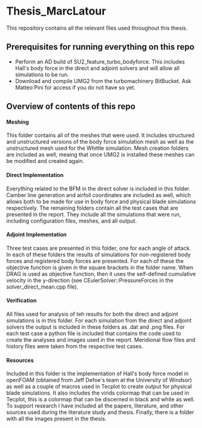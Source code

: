 # Thesis_MarcLatour
This repository contains all the relevant files used throughout this thesis.

## Prerequisites for running everything on this repo
- Perform an AD build of SU2_feature_turbo_bodyforce. This includes Hall's body force in the direct and adjoint solvers and will allow all simulations to be run.
- Download and compile UMG2 from the turbomachinery BitBucket. Ask Matteo Pini for access if you do not have so yet.

## Overview of contents of this repo

#### Meshing

This folder contains all of the meshes that were used. It includes structured and unstructured versions of the body force simulation mesh as well as the unstructured mesh used for the Whittle simulation. Mesh creation folders are included as well, meaing that once UMG2 is installed these meshes can be modified and created again.

#### Direct Implementation

Everything related to the BFM in the direct solver is included in this folder. Camber line generation and airfoil coordinates are included as well, which allows both to be made for use in body force and physical blade simulations respectively. The remaining folders contain all the test cases that are presented in the report. They include all the simulations that were run, including configuration files, meshes, and all output.

#### Adjoint Implementation

Three test cases are presented in this folder, one for each angle of attack. In each of these folders the results of simulations for non-registered body forces and registered body forces are presented. For each of these the objective function is given in the square brackets in the folder name. When DRAG is used as objective function, then it uses the self-defined cumulative velocity in the y-direction (see CEulerSolver::PressureForces in the solver_direct_mean.cpp file).

#### Verification

All files used for analysis of teh results for both the direct and adjoint simulations is in this folder. For each simulation from the direct and adjoint solvers the output is included in these folders as .dat and .png files. For each test case a python file is included that contains the code used to create the analyses and images used in the report. Meridional flow files and history files were taken from the respective test cases.

#### Resources

Included in this folder is the implementation of Hall's body force model in openFOAM (obtained from Jeff Defoe's team at the University of Windsor) as well as a couple of macros used in Tecplot to create output for physical blade simulations. It also includes the virids colormap that can be used in Tecplot, this is a colormap that can be discerned in black and white as well. To support research I have included all the papers, literature, and other sources used during the literature study and thesis. Finally, there is a folder with all the images present in the thesis.

